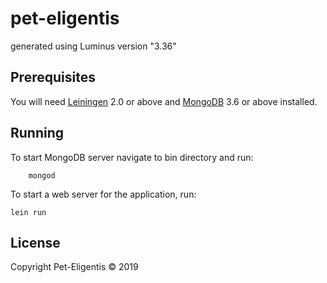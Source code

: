 ﻿# pet-eligentis

generated using Luminus version "3.36"


## Prerequisites

You will need [Leiningen][1] 2.0 or above and [MongoDB][2] 3.6 or above installed.


[1]: https://github.com/technomancy/leiningen
[2]: https://github.com/mongodb/mongo
## Running
To start MongoDB server navigate to bin directory and run:
```
    mongod
```
To start a web server for the application, run:

    lein run 

## License

Copyright Pet-Eligentis © 2019 
